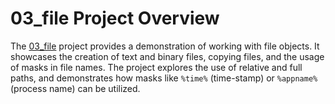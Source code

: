 # 03_file Project Overview

The [03_file](https://github.com/aregtech/areg-sdk/tree/master/examples/03_file) project provides a demonstration of working with file objects. It showcases the creation of text and binary files, copying files, and the usage of masks in file names. The project explores the use of relative and full paths, and demonstrates how masks like `%time%` (time-stamp) or `%appname%` (process name) can be utilized.
